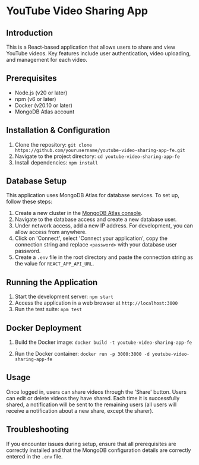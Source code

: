 # YouTube Video Sharing App

## Introduction
This is a React-based application that allows users to share and view YouTube videos. Key features include user authentication, video uploading, and management for each video.

## Prerequisites
- Node.js (v20 or later)
- npm (v6 or later)
- Docker (v20.10 or later)
- MongoDB Atlas account

## Installation & Configuration
1. Clone the repository: `git clone https://github.com/yourusername/youtube-video-sharing-app-fe.git`
2. Navigate to the project directory: `cd youtube-video-sharing-app-fe`
3. Install dependencies: `npm install`

## Database Setup
This application uses MongoDB Atlas for database services. To set up, follow these steps:
1. Create a new cluster in the [MongoDB Atlas console](https://cloud.mongodb.com/).
2. Navigate to the database access and create a new database user.
3. Under network access, add a new IP address. For development, you can allow access from anywhere.
4. Click on 'Connect', select 'Connect your application', copy the connection string and replace `<password>` with your database user password.
5. Create a `.env` file in the root directory and paste the connection string as the value for `REACT_APP_API_URL`.

## Running the Application
1. Start the development server: `npm start`
2. Access the application in a web browser at `http://localhost:3000`
3. Run the test suite: `npm test`

## Docker Deployment
1. Build the Docker image: `docker build -t youtube-video-sharing-app-fe .`
2. Run the Docker container: `docker run -p 3000:3000 -d youtube-video-sharing-app-fe`

## Usage
Once logged in, users can share videos through the 'Share' button. Users can edit or delete videos they have shared. Each time it is successfully shared, a notification will be sent to the remaining users (all users will receive a notification about a new share, except the sharer).

## Troubleshooting
If you encounter issues during setup, ensure that all prerequisites are correctly installed and that the MongoDB configuration details are correctly entered in the `.env` file.